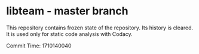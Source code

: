 # libteam - master branch

This repository contains frozen state of the repository.
Its history is cleared. It is used only for static code
analysis with Codacy.

Commit Time: 1710140040